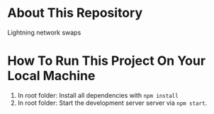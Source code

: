 # About This Repository

Lightning network swaps

# How To Run This Project On Your Local Machine

1. In root folder: Install all dependencies with `npm install`
2. In root folder: Start the development server server via `npm start`.
